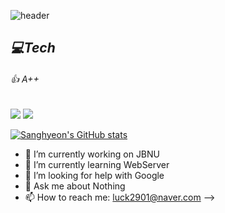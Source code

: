 ![header](https://capsule-render.vercel.app/api?type=Waving&color=auto&height=300&text=Sanghyeon&fontSize=90)
## _💻Tech_

###### 👍 A++ 
<img src="https://img.shields.io/badge/C++-00599C?style=flat-square&logo=cplusplus&logoColor=white"/></a> <img src="https://img.shields.io/badge/SpringBoot-00599C?style=flat-square&logo=SpringBoot&logoColor=white"/></a>


[![Sanghyeon's GitHub stats](https://github-readme-stats.vercel.app/api?username=luck2901)](https://github.com/anuraghazra/github-readme-stats)

- 🔭 I’m currently working on JBNU
- 🌱 I’m currently learning WebServer
- 🤔 I’m looking for help with Google
- 💬 Ask me about Nothing
- 📫 How to reach me: luck2901@naver.com
-->
